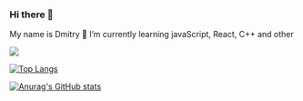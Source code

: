 ### Hi there 👋
My name is Dmitry 
🌱 I’m currently learning javaScript, React, C++ and other

![](https://komarev.com/ghpvc/?username=dmitrygomberg)

  [![Top Langs](https://github-readme-stats.vercel.app/api/top-langs/?username=dmitrygomberg&layout=compact&theme=dark)](https://github.com/dmitrygomberg/github-readme-stats)
  
  [![Anurag's GitHub stats](https://github-readme-stats.vercel.app/api?username=dmitrygomberg&theme=dark)](https://github.com/dmitrygomberg/github-readme-stats)

<!--
**DmitryGomberg/dmitrygomberg** is a ✨ _special_ ✨ repository because its `README.md` (this file) appears on your GitHub profile.

Here are some ideas to get you started:

- 🔭 I’m currently working on ...
- 🌱 I’m currently learning ...
- 👯 I’m looking to collaborate on ...
- 🤔 I’m looking for help with ...
- 💬 Ask me about ...
- 📫 How to reach me: ...
- 😄 Pronouns: ...
- ⚡ Fun fact: ...
-->
